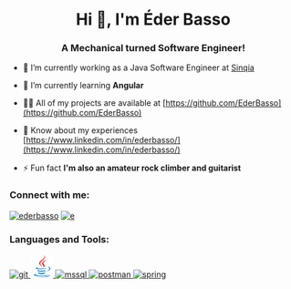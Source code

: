 <h1 align="center">Hi 👋, I'm Éder Basso</h1>
<h3 align="center">A Mechanical turned Software Engineer!</h3>

- 🔭 I’m currently working as a Java Software Engineer at [Sinqia](https://sinqia.com.br/)

- 🌱 I’m currently learning **Angular**

- 👨‍💻 All of my projects are available at [https://github.com/EderBasso](https://github.com/EderBasso)

- 📄 Know about my experiences [https://www.linkedin.com/in/ederbasso/](https://www.linkedin.com/in/ederbasso/)

- ⚡ Fun fact **I'm also an amateur rock climber and guitarist**

<h3 align="left">Connect with me:</h3>
<p align="left">
<a href="https://linkedin.com/in/ederbasso" target="blank"><img align="center" src="https://raw.githubusercontent.com/rahuldkjain/github-profile-readme-generator/master/src/images/icons/Social/linked-in-alt.svg" alt="ederbasso" height="30" width="40" /></a>
<a href="https://instagram.com/edersidao" target="blank"><img align="center" src="https://raw.githubusercontent.com/rahuldkjain/github-profile-readme-generator/master/src/images/icons/Social/instagram.svg" alt="e" height="30" width="40" /></a>
</p>

<h3 align="left">Languages and Tools:</h3>
<p align="left"> <a href="https://git-scm.com/" target="_blank" rel="noreferrer"> <img src="https://www.vectorlogo.zone/logos/git-scm/git-scm-icon.svg" alt="git" width="40" height="40"/> </a> <a href="https://www.java.com" target="_blank" rel="noreferrer"> <img src="https://raw.githubusercontent.com/devicons/devicon/master/icons/java/java-original.svg" alt="java" width="40" height="40"/> </a> <a href="https://www.microsoft.com/en-us/sql-server" target="_blank" rel="noreferrer"> <img src="https://www.svgrepo.com/show/303229/microsoft-sql-server-logo.svg" alt="mssql" width="40" height="40"/> </a> <a href="https://postman.com" target="_blank" rel="noreferrer"> <img src="https://www.vectorlogo.zone/logos/getpostman/getpostman-icon.svg" alt="postman" width="40" height="40"/> </a> <a href="https://spring.io/" target="_blank" rel="noreferrer"> <img src="https://www.vectorlogo.zone/logos/springio/springio-icon.svg" alt="spring" width="40" height="40"/> </a> </p>
